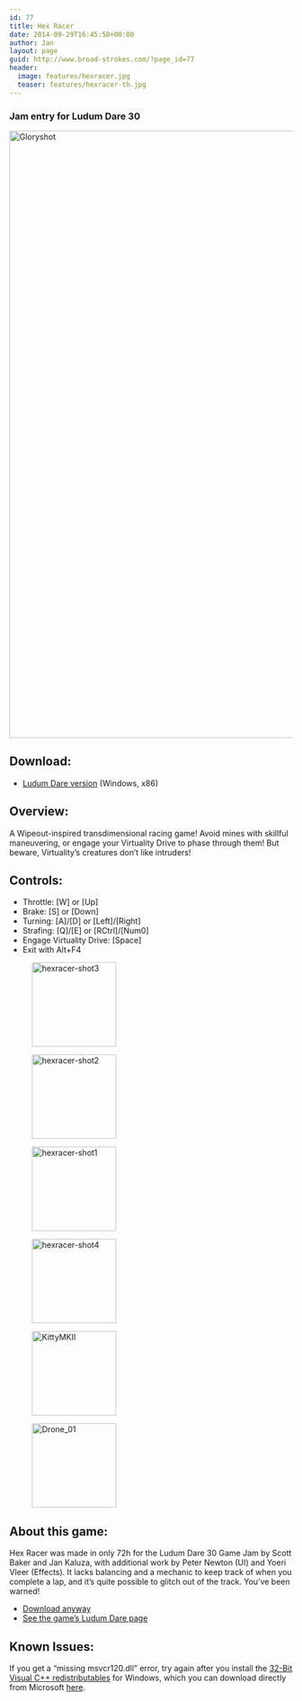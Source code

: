 ```yaml
---
id: 77
title: Hex Racer
date: 2014-09-29T16:45:58+00:00
author: Jan
layout: page
guid: http://www.broad-strokes.com/?page_id=77
header:
  image: features/hexracer.jpg
  teaser: features/hexracer-th.jpg
---
```

### Jam entry for Ludum Dare 30

[<img class="alignnone size-full wp-image-80" src="http://www.broad-strokes.com/images/wp-content/uploads/2014/09/Gloryshot.jpg" alt="Gloryshot" width="1920" height="1080" srcset="http://www.broad-strokes.com/images/wp-content/uploads/2014/09/Gloryshot.jpg 1920w, http://www.broad-strokes.com/images/wp-content/uploads/2014/09/Gloryshot-300x169.jpg 300w, http://www.broad-strokes.com/images/wp-content/uploads/2014/09/Gloryshot-1024x576.jpg 1024w" sizes="(max-width: 1920px) 100vw, 1920px" />](http://www.broad-strokes.com/images/wp-content/uploads/2014/09/Gloryshot.jpg)

## Download:

  * [Ludum Dare version](/download/hexracer.zip) (Windows, x86)

## Overview:

A Wipeout-inspired transdimensional racing game! Avoid mines with skillful maneuvering, or engage your Virtuality Drive to phase through them! But beware, Virtuality&#8217;s creatures don&#8217;t like intruders!

## Controls:

  * Throttle: [W] or [Up]
  * Brake: [S] or [Down]
  * Turning: [A]/[D] or [Left]/[Right]
  * Strafing: [Q]/[E] or [RCtrl]/[Num0]
  * Engage Virtuality Drive: [Space]
  * Exit with Alt+F4

<div id='gallery-2' class='gallery galleryid-77 gallery-columns-3 gallery-size-thumbnail'>
  <figure class='gallery-item'>

  <div class='gallery-icon landscape'>
    <a href='http://www.broad-strokes.com/images/wp-content/uploads/2014/09/hexracer-shot3.jpg'><img width="150" height="150" src="http://www.broad-strokes.com/images/wp-content/uploads/2014/09/hexracer-shot3-150x150.jpg" class="attachment-thumbnail size-thumbnail" alt="hexracer-shot3" srcset="http://www.broad-strokes.com/images/wp-content/uploads/2014/09/hexracer-shot3-150x150.jpg 150w, http://www.broad-strokes.com/images/wp-content/uploads/2014/09/hexracer-shot3-500x500.jpg 500w" sizes="(max-width: 150px) 100vw, 150px" /></a>
  </div></figure><figure class='gallery-item'>

  <div class='gallery-icon landscape'>
    <a href='http://www.broad-strokes.com/images/wp-content/uploads/2014/09/hexracer-shot2.jpg'><img width="150" height="150" src="http://www.broad-strokes.com/images/wp-content/uploads/2014/09/hexracer-shot2-150x150.jpg" class="attachment-thumbnail size-thumbnail" alt="hexracer-shot2" srcset="http://www.broad-strokes.com/images/wp-content/uploads/2014/09/hexracer-shot2-150x150.jpg 150w, http://www.broad-strokes.com/images/wp-content/uploads/2014/09/hexracer-shot2-500x500.jpg 500w" sizes="(max-width: 150px) 100vw, 150px" /></a>
  </div></figure><figure class='gallery-item'>

  <div class='gallery-icon landscape'>
    <a href='http://www.broad-strokes.com/images/wp-content/uploads/2014/09/hexracer-shot1.jpg'><img width="150" height="150" src="http://www.broad-strokes.com/images/wp-content/uploads/2014/09/hexracer-shot1-150x150.jpg" class="attachment-thumbnail size-thumbnail" alt="hexracer-shot1" srcset="http://www.broad-strokes.com/images/wp-content/uploads/2014/09/hexracer-shot1-150x150.jpg 150w, http://www.broad-strokes.com/images/wp-content/uploads/2014/09/hexracer-shot1-500x500.jpg 500w" sizes="(max-width: 150px) 100vw, 150px" /></a>
  </div></figure><figure class='gallery-item'>

  <div class='gallery-icon landscape'>
    <a href='http://www.broad-strokes.com/images/wp-content/uploads/2014/09/hexracer-shot4.jpg'><img width="150" height="150" src="http://www.broad-strokes.com/images/wp-content/uploads/2014/09/hexracer-shot4-150x150.jpg" class="attachment-thumbnail size-thumbnail" alt="hexracer-shot4" srcset="http://www.broad-strokes.com/images/wp-content/uploads/2014/09/hexracer-shot4-150x150.jpg 150w, http://www.broad-strokes.com/images/wp-content/uploads/2014/09/hexracer-shot4-500x500.jpg 500w" sizes="(max-width: 150px) 100vw, 150px" /></a>
  </div></figure><figure class='gallery-item'>

  <div class='gallery-icon landscape'>
    <a href='http://www.broad-strokes.com/images/wp-content/uploads/2014/09/KittyMKII.jpg'><img width="150" height="150" src="http://www.broad-strokes.com/images/wp-content/uploads/2014/09/KittyMKII-150x150.jpg" class="attachment-thumbnail size-thumbnail" alt="KittyMKII" srcset="http://www.broad-strokes.com/images/wp-content/uploads/2014/09/KittyMKII-150x150.jpg 150w, http://www.broad-strokes.com/images/wp-content/uploads/2014/09/KittyMKII-500x500.jpg 500w" sizes="(max-width: 150px) 100vw, 150px" /></a>
  </div></figure><figure class='gallery-item'>

  <div class='gallery-icon landscape'>
    <a href='http://www.broad-strokes.com/images/wp-content/uploads/2014/09/Drone_01.jpg'><img width="150" height="150" src="http://www.broad-strokes.com/images/wp-content/uploads/2014/09/Drone_01-150x150.jpg" class="attachment-thumbnail size-thumbnail" alt="Drone_01" srcset="http://www.broad-strokes.com/images/wp-content/uploads/2014/09/Drone_01-150x150.jpg 150w, http://www.broad-strokes.com/images/wp-content/uploads/2014/09/Drone_01-500x500.jpg 500w" sizes="(max-width: 150px) 100vw, 150px" /></a>
  </div></figure>
</div>

## About this game:

Hex Racer was made in only 72h for the Ludum Dare 30 Game Jam by Scott Baker and Jan Kaluza, with additional work by Peter Newton (UI) and Yoeri Vleer (Effects). It lacks balancing and a mechanic to keep track of when you complete a lap, and it&#8217;s quite possible to glitch out of the track. You&#8217;ve been warned!

  * [Download anyway](/download/hexracer.zip)
  * <a href="http://www.ludumdare.com/compo/ludum-dare-30/?action=preview&uid=35382" target="_blank">See the game&#8217;s Ludum Dare page</a>

## Known Issues:

If you get a &#8220;missing msvcr120.dll&#8221; error, try again after you install the <a href="http://www.microsoft.com/en-us/download/details.aspx?id=40784" target="_blank">32-Bit Visual C++ redistributables</a> for Windows, which you can download directly from Microsoft <a href="http://www.microsoft.com/en-us/download/details.aspx?id=40784" target="_blank">here</a>.

